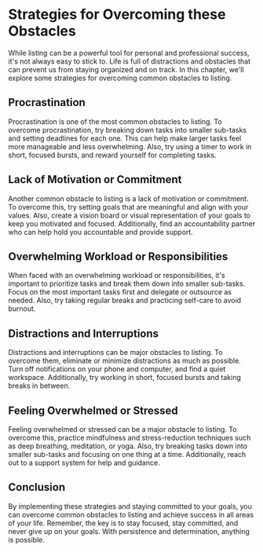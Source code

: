 Strategies for Overcoming these Obstacles
=====================================================================================

While listing can be a powerful tool for personal and professional success, it's not always easy to stick to. Life is full of distractions and obstacles that can prevent us from staying organized and on track. In this chapter, we'll explore some strategies for overcoming common obstacles to listing.

Procrastination
---------------

Procrastination is one of the most common obstacles to listing. To overcome procrastination, try breaking down tasks into smaller sub-tasks and setting deadlines for each one. This can help make larger tasks feel more manageable and less overwhelming. Also, try using a timer to work in short, focused bursts, and reward yourself for completing tasks.

Lack of Motivation or Commitment
--------------------------------

Another common obstacle to listing is a lack of motivation or commitment. To overcome this, try setting goals that are meaningful and align with your values. Also, create a vision board or visual representation of your goals to keep you motivated and focused. Additionally, find an accountability partner who can help hold you accountable and provide support.

Overwhelming Workload or Responsibilities
-----------------------------------------

When faced with an overwhelming workload or responsibilities, it's important to prioritize tasks and break them down into smaller sub-tasks. Focus on the most important tasks first and delegate or outsource as needed. Also, try taking regular breaks and practicing self-care to avoid burnout.

Distractions and Interruptions
------------------------------

Distractions and interruptions can be major obstacles to listing. To overcome them, eliminate or minimize distractions as much as possible. Turn off notifications on your phone and computer, and find a quiet workspace. Additionally, try working in short, focused bursts and taking breaks in between.

Feeling Overwhelmed or Stressed
-------------------------------

Feeling overwhelmed or stressed can be a major obstacle to listing. To overcome this, practice mindfulness and stress-reduction techniques such as deep breathing, meditation, or yoga. Also, try breaking tasks down into smaller sub-tasks and focusing on one thing at a time. Additionally, reach out to a support system for help and guidance.

Conclusion
----------

By implementing these strategies and staying committed to your goals, you can overcome common obstacles to listing and achieve success in all areas of your life. Remember, the key is to stay focused, stay committed, and never give up on your goals. With persistence and determination, anything is possible.
